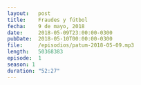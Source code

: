 ```yaml
---
layout:   post
title:    Fraudes y fútbol
fecha:    9 de mayo, 2018
date:     2018-05-09T23:00:00-0300
pubDate:  2018-05-10T00:00:00-0300
file:     /episodios/patum-2018-05-09.mp3
length:   50368383
episode:  1
season: 1
duration: "52:27"
---
```

